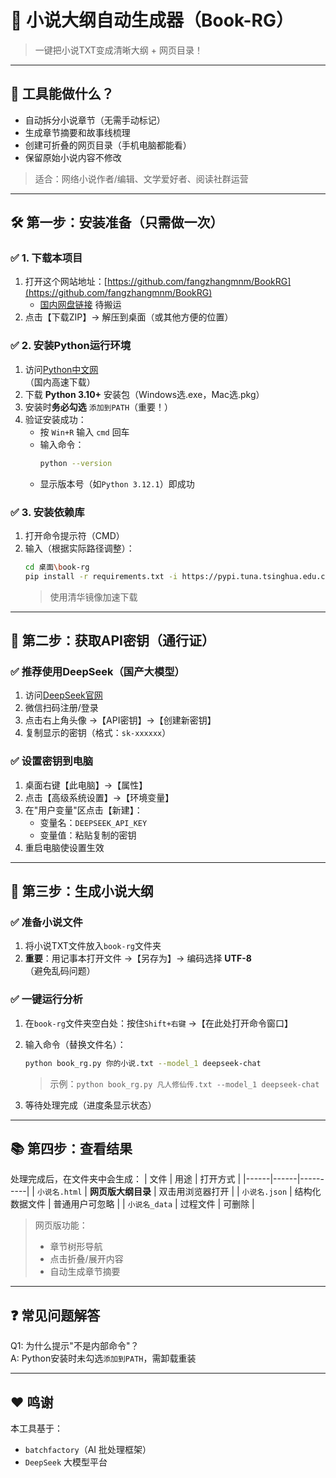 # 📖 小说大纲自动生成器（Book-RG）

> 一键把小说TXT变成清晰大纲 + 网页目录！

---

## 🌟 工具能做什么？

- 自动拆分小说章节（无需手动标记）
- 生成章节摘要和故事线梳理
- 创建可折叠的网页目录（手机电脑都能看）
- 保留原始小说内容不修改

> 适合：网络小说作者/编辑、文学爱好者、阅读社群运营

---

## 🛠️ 第一步：安装准备（只需做一次）

### ✅ 1. 下载本项目
1. 打开这个网站地址：[https://github.com/fangzhangmnm/BookRG](https://github.com/fangzhangmnm/BookRG)
   - [国内网盘链接](https://pan.xxx.com/s/xxxx) 待搬运 
2. 点击【下载ZIP】→ 解压到桌面（或其他方便的位置）

### ✅ 2. 安装Python运行环境
1. 访问[Python中文网](https://python.p2hp.com/)  
   （国内高速下载）
2. 下载 **Python 3.10+** 安装包（Windows选.exe，Mac选.pkg）
3. 安装时**务必勾选** `添加到PATH`（重要！）
4. 验证安装成功：
   - 按 `Win+R` 输入 `cmd` 回车
   - 输入命令：
     ```bash
     python --version
     ```
   - 显示版本号（如`Python 3.12.1`）即成功

### ✅ 3. 安装依赖库
1. 打开命令提示符（CMD）
2. 输入（根据实际路径调整）：
   ```bash
   cd 桌面\book-rg
   pip install -r requirements.txt -i https://pypi.tuna.tsinghua.edu.cn/simple
   ```
   > 使用清华镜像加速下载

---

## 🔑 第二步：获取API密钥（通行证）

### ✅ 推荐使用DeepSeek（国产大模型）
1. 访问[DeepSeek官网](https://platform.deepseek.com/)
2. 微信扫码注册/登录
3. 点击右上角头像 →【API密钥】→【创建新密钥】
4. 复制显示的密钥（格式：`sk-xxxxxx`）

### ✅ 设置密钥到电脑
1. 桌面右键【此电脑】→【属性】
2. 点击【高级系统设置】→【环境变量】
3. 在"用户变量"区点击【新建】：
   - 变量名：`DEEPSEEK_API_KEY`
   - 变量值：粘贴复制的密钥
4. 重启电脑使设置生效

---

## 🚀 第三步：生成小说大纲

### ✅ 准备小说文件
1. 将小说TXT文件放入`book-rg`文件夹
2. **重要**：用记事本打开文件 →【另存为】→ 编码选择 **UTF-8**  
   （避免乱码问题）

### ✅ 一键运行分析
1. 在`book-rg`文件夹空白处：按住`Shift+右键` →【在此处打开命令窗口】
2. 输入命令（替换文件名）：
   ```bash
   python book_rg.py 你的小说.txt --model_1 deepseek-chat
   ```
   > 示例：`python book_rg.py 凡人修仙传.txt --model_1 deepseek-chat`

3. 等待处理完成（进度条显示状态）

---

## 📚 第四步：查看结果
处理完成后，在文件夹中会生成：
| 文件 | 用途 | 打开方式 |
|------|------|----------|
| `小说名.html` | **网页版大纲目录** | 双击用浏览器打开 |
| `小说名.json` | 结构化数据文件 | 普通用户可忽略 |
| `小说名_data` | 过程文件 | 可删除 |

> 网页版功能：  
> - 章节树形导航
> - 点击折叠/展开内容
> - 自动生成章节摘要

---

## ❓ 常见问题解答
Q1: 为什么提示"不是内部命令"？  
A: Python安装时未勾选`添加到PATH`，需卸载重装

---

## ❤️ 鸣谢

本工具基于：

* `batchfactory`（AI 批处理框架）
* `DeepSeek` 大模型平台